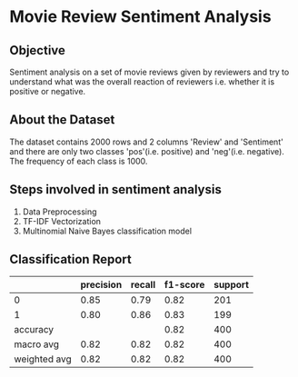 # Movie Review Sentiment Analysis
## Objective 
Sentiment analysis on a set of movie reviews given by reviewers and try to understand what was the overall reaction of reviewers i.e. whether it is positive or negative.

## About the Dataset
The dataset contains 2000 rows and 2 columns 'Review' and 'Sentiment' and there are only two classes 'pos'(i.e. positive) and 'neg'(i.e. negative). The frequency of each class is 1000.

## Steps involved in sentiment analysis
1. Data Preprocessing
2. TF-IDF Vectorization
3. Multinomial Naive Bayes classification model

## Classification Report
|    |precision | recall | f1-score | support|
| ---| ---      | ---    | ---      | ---    |
| 0  |   0.85   | 0.79   |   0.82   |   201  |
| 1  |   0.80   | 0.86   |   0.83   |   199  |
|accuracy      |         |          |   0.82 |  400 |
| macro avg    |  0.82   |     0.82 |   0.82 |  400 |
| weighted avg |  0.82   |    0.82  |   0.82 |  400 |

